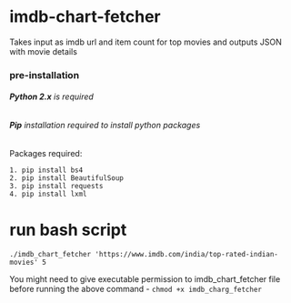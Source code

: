 # imdb-chart-fetcher
Takes input as imdb url and item count for top movies and outputs JSON with movie details

### pre-installation

###### **Python 2.x** is required
###### **Pip** installation required to install python packages

Packages required:
```
1. pip install bs4
2. pip install BeautifulSoup
3. pip install requests
4. pip install lxml
```


# run bash script
`./imdb_chart_fetcher 'https://www.imdb.com/india/top-rated-indian-movies' 5`

You might need to give executable permission to imdb_chart_fetcher file before running the above command - `chmod +x imdb_charg_fetcher`
